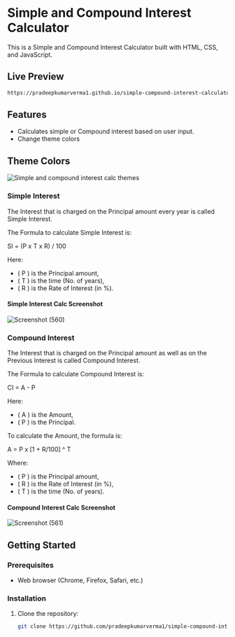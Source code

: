 # Simple and Compound Interest Calculator

This is a Simple and Compound Interest Calculator built with HTML, CSS, and JavaScript.

## Live Preview

```bash
https://pradeepkumarverma1.github.io/simple-compound-interest-calculator/
```

## Features

- Calculates simple or Compound interest based on user input.
- Change theme colors

## Theme Colors
![Simple and compound interest calc themes](https://github.com/pradeepkumarverma1/simple-compound-interest-calculator/assets/132253060/976c7a52-4742-48ae-9211-8a4355d2e4f8)


### Simple Interest

The Interest that is charged on the Principal amount every year is called Simple Interest.

The Formula to calculate Simple Interest is:

SI = (P x T x R) / 100

Here:
- \( P \) is the Principal amount,
- \( T \) is the time (No. of years),
- \( R \) is the Rate of Interest (in %).

#### Simple Interest Calc Screenshot
![Screenshot (560)](https://github.com/pradeepkumarverma1/simple-compound-interest-calculator/assets/132253060/eac998c0-eaa6-412d-bd82-5fca9958e2c8)


### Compound Interest

The Interest that is charged on the Principal amount as well as on the Previous Interest is called Compound Interest.

The Formula to calculate Compound Interest is:

CI = A - P

Here:
- \( A \) is the Amount,
- \( P \) is the Principal.

To calculate the Amount, the formula is:

A = P x [1 + R/100] ^ T

Where:
- \( P \) is the Principal amount,
- \( R \) is the Rate of Interest (in %),
- \( T \) is the time (No. of years).

#### Compound Interest Calc Screenshot
![Screenshot (561)](https://github.com/pradeepkumarverma1/simple-compound-interest-calculator/assets/132253060/d1b3e411-b68e-416f-996b-b07f7c8acc7d)


## Getting Started

### Prerequisites

- Web browser (Chrome, Firefox, Safari, etc.)

### Installation

1. Clone the repository:

   ```bash
   git clone https://github.com/pradeepkumarverma1/simple-compound-interest-calculator.git
